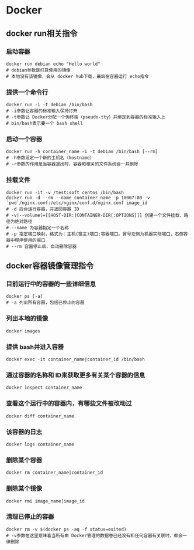 # Docker
## docker run相关指令
### 启动容器
```shell
docker run debian echo "Hello world"
# debian参数是打算使用的镜像
# 本地没有该镜像，会从 docker hub下载，最后在容器运行 echo指令
```

### 提供一个命令行
```shell
docker run -i -t debian /bin/bash
# -i参数让容器的标准输入保持打开
# -t参数让 Docker分配一个伪终端（pseudo-tty）并绑定到容器的标准输入上
# bin/bash表示要一个 bash shell
```

### 启动一个容器
```shell
docker run -h container_name -i -t debian /bin/bash [--rm]
# -h参数设定一个新的主机名（hostname）
# -r参数的作用是当容器退出时，容器和相关的文件系统会一并删除
```

### 挂载文件
```shell
docker run -it -v /test:soft centos /bin/bash
docker run -d --rm --name container_name -p 10007:80 -v `pwd`/nginx.conf:/etc/nginx/conf.d/nginx.conf image_id
# -d 后台运行容器，并返回容器 ID
# -v|--volume[=[[HOST-DIR:]CONTAINER-DIR[:OPTIONS]]] 创建一个文件挂载，路径为绝对路径
# --name 为容器指定一个名称
# -p 指定端口映射，格式为：主机(宿主)端口:容器端口。冒号左侧为机器实际端口，右侧容器中程序使用的端口
# --rm 容器停止后，自动删除容器
```

## docker容器镜像管理指令
### 目前运行中的容器的一些详细信息
```shell
docker ps [-a]
# -a 列出所有容器，包括已停止的容器
```

### 列出本地的镜像
```shell
docker images
```

### 提供 bash并进入容器
```shell
docker exec -it container_name|container_id /bin/bash
```

### 通过容器的名称和 ID来获取更多有关某个容器的信息
```shell
docker inspect container_name
```

### 查看这个运行中的容器内，有哪些文件被改动过
```shell
docker diff container_name
```

### 该容器的日志
```shell
docker logs container_name
```

### 删除某个容器
```shell
docker rm container_name|container_id
```

### 删除某个镜像
```shell
docker rmi image_name|image_id
```

### 清理已停止的容器
```shell
docker rm -v $(docker ps -aq -f status=exited)
# -v参数在这里意味着当所有由 Docker管理的数据卷已经没有和任何容器有关联时，都会一律删除
```
